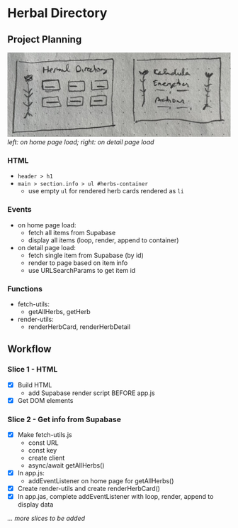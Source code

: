 # Herbal Directory

## Project Planning

![wireframe](./assets/wireframe.jpeg)
_left: on home page load; right: on detail page load_

### HTML

-   `header > h1 `
-   `main > section.info > ul #herbs-container`
    -   use empty `ul` for rendered herb cards rendered as `li`

### Events

-   on home page load:
    -   fetch all items from Supabase
    -   display all items (loop, render, append to container)
-   on detail page load:
    -   fetch single item from Supabase (by id)
    -   render to page based on item info
    -   use URLSearchParams to get item id

### Functions

-   fetch-utils:
    -   getAllHerbs, getHerb
-   render-utils:
    -   renderHerbCard, renderHerbDetail

## Workflow

### Slice 1 - HTML

-   [x] Build HTML
    -   add Supabase render script BEFORE app.js
-   [x] Get DOM elements

### Slice 2 - Get info from Supabase

-   [x] Make fetch-utils.js
    -   const URL
    -   const key
    -   create client
    -   async/await getAllHerbs()
-   [x] In app.js:
    -   addEventListener on home page for getAllHerbs()
-   [x] Create render-utils and create renderHerbCard()
-   [x] In app.jas, complete addEventListener with loop, render, append to display data

_... more slices to be added_
